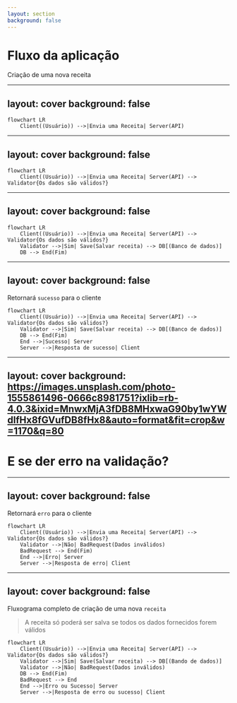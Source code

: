 ```yaml
---
layout: section
background: false
---
```



# Fluxo da aplicação
Criação de uma nova receita <uim-angle-double-right class="text-orange-400 animate-pulse" />

---
layout: cover
background: false
---

```mermaid
flowchart LR
    Client((Usuário)) -->|Envia uma Receita| Server(API)
```

---
layout: cover
background: false
---

```mermaid
flowchart LR
    Client((Usuário)) -->|Envia uma Receita| Server(API) --> Validator{Os dados são válidos?}
```

---
layout: cover
background: false
---

```mermaid
flowchart LR
    Client((Usuário)) -->|Envia uma Receita| Server(API) --> Validator{Os dados são válidos?}
    Validator -->|Sim| Save(Salvar receita) --> DB[(Banco de dados)]
    DB --> End(Fim)
```

---
layout: cover
background: false
---

Retornará `sucesso` para o cliente

```mermaid
flowchart LR
    Client((Usuário)) -->|Envia uma Receita| Server(API) --> Validator{Os dados são válidos?}
    Validator -->|Sim| Save(Salvar receita) --> DB[(Banco de dados)]
    DB --> End(Fim)
    End -->|Sucesso| Server
    Server -->|Resposta de sucesso| Client
```

---
layout: cover
background: https://images.unsplash.com/photo-1555861496-0666c8981751?ixlib=rb-4.0.3&ixid=MnwxMjA3fDB8MHxwaG90by1wYWdlfHx8fGVufDB8fHx8&auto=format&fit=crop&w=1170&q=80
---

# E se der erro na validação?

---
layout: cover
background: false
---

Retornará `erro` para o cliente

```mermaid
flowchart LR
    Client((Usuário)) -->|Envia uma Receita| Server(API) --> Validator{Os dados são válidos?}
    Validator -->|Não| BadRequest(Dados inválidos)
    BadRequest --> End(Fim)
    End -->|Erro| Server
    Server -->|Resposta de erro| Client
```

---
layout: cover
background: false
---

Fluxograma completo de criação de uma nova `receita`

<div v-click>

> A receita só poderá ser salva se todos os dados fornecidos forem válidos

</div>

```mermaid
flowchart LR
    Client((Usuário)) -->|Envia uma Receita| Server(API) --> Validator{Os dados são válidos?}
    Validator -->|Sim| Save(Salvar receita) --> DB[(Bando de dados)]
    Validator -->|Não| BadRequest(Dados inválidos)
    DB --> End(Fim)
    BadRequest --> End
    End -->|Erro ou Sucesso| Server
    Server -->|Resposta de erro ou sucesso| Client
```




